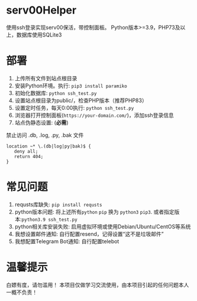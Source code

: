 # serv00Helper
使用ssh登录实现serv00保活，带控制面板。
Python版本>=3.9，PHP73及以上，数据库使用SQLite3

# 部署
1. 上传所有文件到站点根目录
2. 安装Python环境。执行: `pip3 install paramiko`
3. 初始化数据库: `python ssh_test.py`
4. 设置站点根目录为public/，检查PHP版本（推荐PHP83）
5. 设置定时任务，每天0:00执行: `python ssh_test.py`
6. 浏览器打开控制面板(`https://your-domain.com/`)，添加ssh登录信息
7. 站点伪静态设置: (**必需**)

禁止访问 .db, .log, .py, .bak 文件
```
location ~* \.(db|log|py|bak)$ {
   deny all;
   return 404;
}
```

# 常见问题
1. requsts库缺失: `pip install requsts`
2. python版本问题: 将上述所有`python` `pip` 换为 `python3` `pip3`. 或者指定版本:`python3.9 ssh_test.py`
3. python相关库安装失败: 启用虚拟环境或使用Debian/Ubuntu/CentOS等系统
4. 我想设置邮件通知: 自行配置resend，记得设置“这不是垃圾邮件”
5. 我想配置Telegram Bot通知: 自行配置telebot

# 温馨提示
白嫖有度，请勿滥用！
本项目仅做学习交流使用，由本项目引起的任何问题本人一概不负责！
